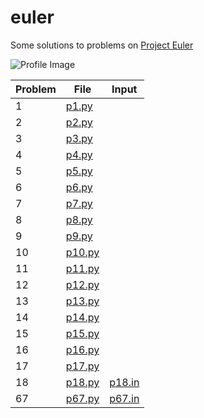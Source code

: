 # euler
Some solutions to problems on [Project Euler](https://projecteuler.net/)

![Profile Image](https://projecteuler.net/profile/nitrojector.png)

| Problem | File                      | Input                     |
| ------- | ------------------------- | ------------------------- |
| 1       | [p1.py](/p1.py)   |                           |
| 2       | [p2.py](/p2.py)   |                           |
| 3       | [p3.py](/p3.py)   |                           |
| 4       | [p4.py](/p4.py)   |                           |
| 5       | [p5.py](/p5.py)   |                           |
| 6       | [p6.py](/p7.py)   |                           |
| 7       | [p7.py](/p7.py)   |                           |
| 8       | [p8.py](/p8.py)   |                           |
| 9       | [p9.py](/p9.py)   |                           |
| 10      | [p10.py](/p10.py) |                           |
| 11      | [p11.py](/p11.py) |                           |
| 12      | [p12.py](/p12.py) |                           |
| 13      | [p13.py](/p13.py) |                           |
| 14      | [p14.py](/p14.py) |                           |
| 15      | [p15.py](/p15.py) |                           |
| 16      | [p16.py](/p16.py) |                           |
| 17      | [p17.py](/p17.py) |                           |
| 18      | [p18.py](/p18.py) | [p18.in](/p18.in) |
| 67 | [p67.py](/p67.py) | [p67.in](/p67.in) |
